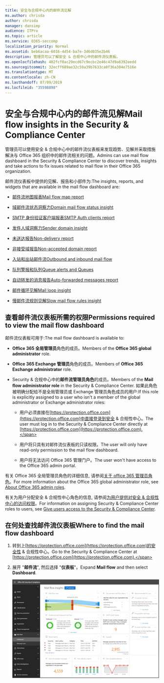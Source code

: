 ```yaml
---
title: 安全与合规中心内的邮件流见解
ms.author: chrisda
author: chrisda
manager: dansimp
audience: ITPro
ms.topic: article
ms.service: O365-seccomp
localization_priority: Normal
ms.assetid: beb6acaa-6016-4d54-ba7e-3d6d035e2b46
description: 管理员可以了解安全 & 合规中心中的邮件流仪表板。
ms.openlocfilehash: 402fcf0ac29ecd67c9ecbc2e46c47d9a6392eedd
ms.sourcegitcommit: 32ecff689ae32c59a39b7633ca0f36a304e7516e
ms.translationtype: MT
ms.contentlocale: zh-CN
ms.lasthandoff: 07/09/2019
ms.locfileid: "35598898"
---
```

# <a name="mail-flow-insights-in-the-security--compliance-center"></a><span data-ttu-id="8c038-103">安全与合规中心内的邮件流见解</span><span class="sxs-lookup"><span data-stu-id="8c038-103">Mail flow insights in the Security & Compliance Center</span></span>

<span data-ttu-id="8c038-104">管理员可以使用安全 & 合规中心中的邮件流仪表板来发现趋势、见解并采取措施解决与 Office 365 组织中的邮件流相关的问题。</span><span class="sxs-lookup"><span data-stu-id="8c038-104">Admins can use mail flow dashboard in the Security & Compliance Center to discover trends, insights and take actions to fix issues related to mail flow in their Office 365 organization.</span></span>

<span data-ttu-id="8c038-105">邮件流仪表板中提供的见解、报告和小部件为:</span><span class="sxs-lookup"><span data-stu-id="8c038-105">The insights, reports, and widgets that are available in the mail flow dashboard are:</span></span>

- [<span data-ttu-id="8c038-106">邮件流地图报表</span><span class="sxs-lookup"><span data-stu-id="8c038-106">Mail flow map report</span></span>](mfi-mail-flow-map-report.md)

- [<span data-ttu-id="8c038-107">域邮件流状态洞察力</span><span class="sxs-lookup"><span data-stu-id="8c038-107">Domain mail flow status insight</span></span>](mfi-domain-mail-flow-status-insight.md)

- [<span data-ttu-id="8c038-108">SMTP 身份验证客户端报表</span><span class="sxs-lookup"><span data-stu-id="8c038-108">SMTP Auth clients report</span></span>](mfi-smtp-auth-clients-report.md)

- [<span data-ttu-id="8c038-109">发件人域洞察力</span><span class="sxs-lookup"><span data-stu-id="8c038-109">Sender domain insight</span></span>](mfi-sender-domain-insight.md)

- [<span data-ttu-id="8c038-110">未送达报告</span><span class="sxs-lookup"><span data-stu-id="8c038-110">Non-delivery report</span></span>](mfi-non-delivery-report.md)

- [<span data-ttu-id="8c038-111">非接受域报告</span><span class="sxs-lookup"><span data-stu-id="8c038-111">Non-accepted domain report</span></span>](mfi-non-accepted-domain-report.md)

- [<span data-ttu-id="8c038-112">入站和出站邮件流</span><span class="sxs-lookup"><span data-stu-id="8c038-112">Outbound and inbound mail flow</span></span>](mfi-outbound-and-inbound-mail-flow.md)

- [<span data-ttu-id="8c038-113">队列警报和队列</span><span class="sxs-lookup"><span data-stu-id="8c038-113">Queue alerts and Queues</span></span>](mfi-queue-alerts-and-queues.md)

- [<span data-ttu-id="8c038-114">自动转发的消息报告</span><span class="sxs-lookup"><span data-stu-id="8c038-114">Auto-forwarded messages report</span></span>](mfi-auto-forwarded-messages-report.md)

- [<span data-ttu-id="8c038-115">邮件循环见解</span><span class="sxs-lookup"><span data-stu-id="8c038-115">Mail loop insight</span></span>](mfi-mail-loop-insight.md)

- [<span data-ttu-id="8c038-116">慢邮件流规则见解</span><span class="sxs-lookup"><span data-stu-id="8c038-116">Slow mail flow rules insight</span></span>](mfi-slow-mail-flow-rules-insight.md)

## <a name="permissions-required-to-view-the-mail-flow-dashboard"></a><span data-ttu-id="8c038-117">查看邮件流仪表板所需的权限</span><span class="sxs-lookup"><span data-stu-id="8c038-117">Permissions required to view the mail flow dashboard</span></span>

<span data-ttu-id="8c038-118">邮件流仪表板可用于:</span><span class="sxs-lookup"><span data-stu-id="8c038-118">The mail flow dashboard is available to:</span></span>

- <span data-ttu-id="8c038-119">**Office 365 全局管理员**角色的成员。</span><span class="sxs-lookup"><span data-stu-id="8c038-119">Members of the **Office 365 global administrator** role.</span></span>

- <span data-ttu-id="8c038-120">**Office 365 Exchange 管理员**角色的成员。</span><span class="sxs-lookup"><span data-stu-id="8c038-120">Members of **Office 365 Exchange administrator** role.</span></span>

- <span data-ttu-id="8c038-121">Security & 合规中心中的**邮件流管理员角色**的成员。</span><span class="sxs-lookup"><span data-stu-id="8c038-121">Members of the **Mail flow administrator role** in the Security & Compliance Center.</span></span> <span data-ttu-id="8c038-122">如果此角色被明确分配给不是全局管理员或 Exchange 管理员角色成员的用户:</span><span class="sxs-lookup"><span data-stu-id="8c038-122">If this role is explicitly assigned to a user who isn't a member of the global administrator or Exchange administrator roles:</span></span>

  - <span data-ttu-id="8c038-123">用户必须直接在[https://protection.office.com](https://protection.office.com)中直接登录到安全 & 合规性中心。</span><span class="sxs-lookup"><span data-stu-id="8c038-123">The user must log in to the Security & Compliance Center directly at [https://protection.office.com](https://protection.office.com).</span></span>

  - <span data-ttu-id="8c038-124">用户将只具有对邮件流仪表板的只读权限。</span><span class="sxs-lookup"><span data-stu-id="8c038-124">The user will only have read-only permission to the mail flow dashboard.</span></span>

  - <span data-ttu-id="8c038-125">用户将无法访问 Office 365 管理门户。</span><span class="sxs-lookup"><span data-stu-id="8c038-125">The user won't have access to the Office 365 admin portal.</span></span>

<span data-ttu-id="8c038-126">有关 Office 365 全局管理员角色的详细信息, 请参阅[关于 office 365 管理员角色](https://docs.microsoft.com/office365/admin/add-users/about-admin-roles)。</span><span class="sxs-lookup"><span data-stu-id="8c038-126">For more information about the Office 365 global administrator role, see [About Office 365 admin roles](https://docs.microsoft.com/office365/admin/add-users/about-admin-roles).</span></span>

<span data-ttu-id="8c038-127">有关为用户分配安全 & 合规性中心角色的信息, 请参阅[为用户提供对安全 & 合规性中心的访问权限](https://docs.microsoft.com/office365/securitycompliance/grant-access-to-the-security-and-compliance-center)。</span><span class="sxs-lookup"><span data-stu-id="8c038-127">For information on assigning Security & Compliance Center roles to users, see [Give users access to the Security & Compliance Center](https://docs.microsoft.com/office365/securitycompliance/grant-access-to-the-security-and-compliance-center).</span></span>

## <a name="where-to-find-the-mail-flow-dashboard"></a><span data-ttu-id="8c038-128">在何处查找邮件流仪表板</span><span class="sxs-lookup"><span data-stu-id="8c038-128">Where to find the mail flow dashboard</span></span>

1. <span data-ttu-id="8c038-129">转到上[https://protection.office.com](https://protection.office.com)的安全性 & 合规性中心。</span><span class="sxs-lookup"><span data-stu-id="8c038-129">Go to the Security & Compliance Center at [https://protection.office.com](https://protection.office.com).</span></span>

2. <span data-ttu-id="8c038-130">展开 "**邮件流**", 然后选择 "**仪表板**"。</span><span class="sxs-lookup"><span data-stu-id="8c038-130">Expand **Mail flow** and then select **Dashboard**.</span></span>

   ![Office 365 安全 & 合规中心中的邮件流仪表板](media/mail-flow-dashboard-v2.png)
